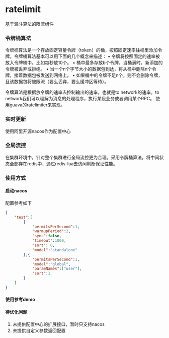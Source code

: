 # ratelimit
基于漏斗算法的限流组件


### 令牌桶算法
令牌桶算法是一个存放固定容量令牌（token）的桶，按照固定速率往桶里添加令牌。令牌桶算法基本可以用下面的几个概念来描述：
•	令牌将按照固定的速率被放入令牌桶中。比如每秒放10个。
•	桶中最多存放b个令牌，当桶满时，新添加的令牌被丢弃或拒绝。
•	当一个n个字节大小的数据包到达，将从桶中删除n个令牌，接着数据包被发送到网络上。
•	如果桶中的令牌不足n个，则不会删除令牌，且该数据包将被限流（要么丢弃，要么缓冲区等待）。

令牌算法是根据放令牌的速率去控制输出的速率，也就是to network的速率。to network我们可以理解为消息的处理程序，执行某段业务或者调用某个RPC。
使用guava的ratelimiter来实现。

### 实时更新
使用阿里开源nacos作为配置中心

### 全局流控
在集群环境中，针对整个集群进行全局流控更为合理。采用令牌桶算法，将中间状态全部存在redis中，通过redis-lua去访问判断保证性能。

### 使用方式

#### 启动nacos
配置参考如下
```json
{
    "test":[
        {
            "permitsPerSecond":1,
            "warmupPeriod":2,
            "sync":false,
            "timeout":1000,
            "sort": 0,
            "model":"standalone"
        },{
            "permitsPerSecond":1,
            "model":"global",
            "paramNames":["user"],
            "sort":1
        }
    ]
}
```

#### 使用参考demo

#### 待优化问题

1. 未提供配置中心的扩展接口，暂时只支持nacos
2. 未提供自定义参数返回配置


